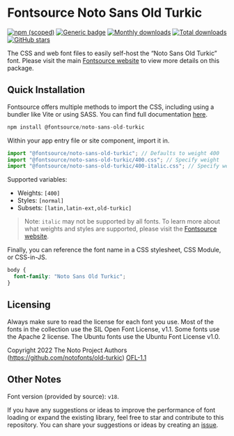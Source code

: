 # Fontsource Noto Sans Old Turkic

[![npm (scoped)](https://img.shields.io/npm/v/@fontsource/noto-sans-old-turkic?color=brightgreen)](https://www.npmjs.com/package/@fontsource/noto-sans-old-turkic) [![Generic badge](https://img.shields.io/badge/fontsource-passing-brightgreen)](https://github.com/fontsource/fontsource) [![Monthly downloads](https://badgen.net/npm/dm/@fontsource/noto-sans-old-turkic)](https://github.com/fontsource/fontsource) [![Total downloads](https://badgen.net/npm/dt/@fontsource/noto-sans-old-turkic)](https://github.com/fontsource/fontsource) [![GitHub stars](https://img.shields.io/github/stars/fontsource/fontsource.svg?style=social&label=Star)](https://github.com/fontsource/fontsource/stargazers)

The CSS and web font files to easily self-host the “Noto Sans Old Turkic” font. Please visit the main [Fontsource website](https://fontsource.org/fonts/noto-sans-old-turkic) to view more details on this package.

## Quick Installation

Fontsource offers multiple methods to import the CSS, including using a bundler like Vite or using SASS. You can find full documentation [here](https://fontsource.org/docs/getting-started/introduction).

```javascript
npm install @fontsource/noto-sans-old-turkic
```

Within your app entry file or site component, import it in.

```javascript
import "@fontsource/noto-sans-old-turkic"; // Defaults to weight 400
import "@fontsource/noto-sans-old-turkic/400.css"; // Specify weight
import "@fontsource/noto-sans-old-turkic/400-italic.css"; // Specify weight and style
```

Supported variables:
- Weights: `[400]`
- Styles: `[normal]`
- Subsets: `[latin,latin-ext,old-turkic]`

> Note: `italic` may not be supported by all fonts. To learn more about what weights and styles are supported, please visit the [Fontsource website](https://fontsource.org/fonts/noto-sans-old-turkic).

Finally, you can reference the font name in a CSS stylesheet, CSS Module, or CSS-in-JS.

```css
body {
  font-family: "Noto Sans Old Turkic";
}
```

## Licensing
Always make sure to read the license for each font you use. Most of the fonts in the collection use the SIL Open Font License, v1.1. Some fonts use the Apache 2 license. The Ubuntu fonts use the Ubuntu Font License v1.0.

Copyright 2022 The Noto Project Authors (https://github.com/notofonts/old-turkic)
[OFL-1.1](http://scripts.sil.org/OFL)

## Other Notes
Font version (provided by source): `v18`.

If you have any suggestions or ideas to improve the performance of font loading or expand the existing library, feel free to star and contribute to this repository. You can share your suggestions or ideas by creating an [issue](https://github.com/fontsource/fontsource/issues).